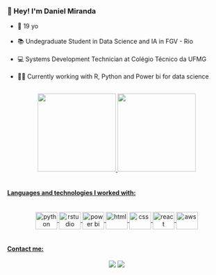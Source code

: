 ### 👋 Hey! I'm Daniel Miranda

- 🎂  19 yo <br> <br>
- 📚  Undegraduate Student in Data Science and IA in FGV - Rio <br> <br>
- 💻  Systems Development Technician at Colégio Técnico da UFMG <br> <br>
- 👨‍💻  Currently working with R, Python and Power bi for data science <br> <br>

<div align="center">
  <a href="https://github.com/ddanieldma">
  <img height="180em" src="https://github-readme-stats.vercel.app/api?username=ddanieldma&show_icons=true&theme=tokyonight"/>
  <img height="180em" src="https://github-readme-stats.vercel.app/api/top-langs?username=ddanieldma&layout=compact&theme=tokyonight&langs_count=4&hide=shaderlab,hlsl,scss,c,objective-c,c%2B%2B,dart,scilab,c%23,processing,java,shell,html,css"/>
</div>

<br>

<!--
[![ddanieldma's GitHub stats](https://github-readme-stats.vercel.app/api?username=Dannillouou)](https://github.com/Dannillouou/github-readme-stats)
[![Top Langs](https://github-readme-stats.vercel.app/api/top-langs/?username=Dannillouou)](https://github.com/Dannillouou/github-readme-stats)
Linguagens e tecnologias
-->


#### Languages and technologies I worked with:
<div align="center">
  <div style="display: inline_block"><br>
    <img alt= "python" align= "center" height= "40" width= "50" src="https://cdn.jsdelivr.net/gh/devicons/devicon/icons/python/python-original.svg"/>
    <img alt= "rstudio" align= "center" height= "40" width= "50" src="https://cdn.jsdelivr.net/gh/devicons/devicon/icons/rstudio/rstudio-original.svg" />
    <img alt= "power bi" align= "center" height="40" width = "50" src="https://img.icons8.com/?size=100&id=Ny0t2MYrJ70p&format=png&color=000000" />
    <img alt= "html" align= "center" height= "40" width= "50" src="https://cdn.jsdelivr.net/gh/devicons/devicon/icons/html5/html5-plain.svg"/>
    <img alt= "css"  align= "center" height= "40" width= "50" src="https://cdn.jsdelivr.net/gh/devicons/devicon/icons/css3/css3-plain.svg"/>
    <img alt= "react" align= "center" height= "40" width= "50" src="https://cdn.jsdelivr.net/gh/devicons/devicon@latest/icons/react/react-original.svg"/>
    <img alt= "aws" align= "center" height="40" width = "50" src="https://cdn.jsdelivr.net/gh/devicons/devicon@latest/icons/amazonwebservices/amazonwebservices-original-wordmark.svg" />
  </div>
</div>

<br>

#### Contact me:
<!-- Conexões -->
  <div align="center">
    <div>
      <a href= "mailto:danielalmemiranda@gmail.com" target= "_blank"><img src= "https://img.shields.io/badge/Gmail-D14836?style=for-the-badge&logo=gmail&logoColor=white"></a>
      <a href= "https://www.linkedin.com/in/daniel-de-miranda-almeida/" target= "_blank"><img src= "https://img.shields.io/badge/LinkedIn-0077B5?style=for-the-badge&logo=linkedin&logoColor=white"></a>
    </div>
  </div>

<!-- Cobrinha
![Snake animation](https://github.com/ddanieldma/ddanieldma/blob/output/github-contribution-grid-snake.svg)-->
